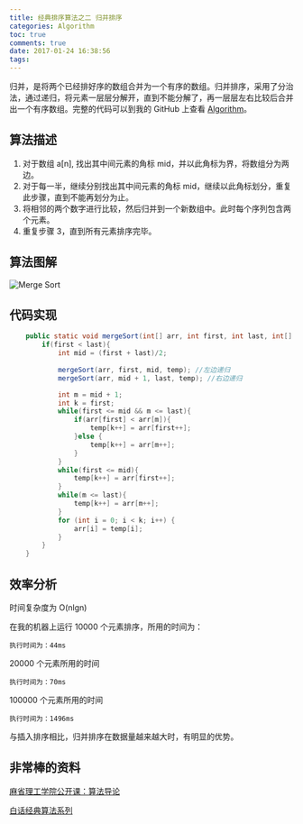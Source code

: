 ```yaml
---
title: 经典排序算法之二 归并排序
categories: Algorithm
toc: true
comments: true
date: 2017-01-24 16:38:56
tags:
---
```



归并，是将两个已经排好序的数组合并为一个有序的数组。归并排序，采用了分治法，通过递归，将元素一层层分解开，直到不能分解了，再一层层左右比较后合并出一个有序数组。完整的代码可以到我的 GitHub 上查看 [Algorithm](https://github.com/mjd507/Algorithm)。

<!--more-->

##  算法描述
1. 对于数组 a[n], 找出其中间元素的角标 mid，并以此角标为界，将数组分为两边。
2. 对于每一半，继续分别找出其中间元素的角标 mid，继续以此角标划分，重复此步骤，直到不能再划分为止。
3. 将相邻的两个数字进行比较，然后归并到一个新数组中。此时每个序列包含两个元素。
4. 重复步骤 3，直到所有元素排序完毕。


## 算法图解

![Merge Sort](/images/Algorithm/MergeSort.png)

## 代码实现

```java
	public static void mergeSort(int[] arr, int first, int last, int[] temp){
		if(first < last){
			int mid = (first + last)/2;
			
			mergeSort(arr, first, mid, temp); //左边递归
			mergeSort(arr, mid + 1, last, temp); //右边递归

			int m = mid + 1;
			int k = first;
			while(first <= mid && m <= last){
				if(arr[first] < arr[m]){
					temp[k++] = arr[first++];
				}else {
					temp[k++] = arr[m++];
				}
			}
			while(first <= mid){
				temp[k++] = arr[first++];
			}
			while(m <= last){
				temp[k++] = arr[m++];
			}
			for (int i = 0; i < k; i++) {
				arr[i] = temp[i];
			}
		}
	}

```

## 效率分析

时间复杂度为 O(nlgn)

在我的机器上运行 10000 个元素排序，所用的时间为：

```
执行时间为：44ms
```

20000 个元素所用的时间

```
执行时间为：70ms
```

100000 个元素所用的时间

```
执行时间为：1496ms
```

与插入排序相比，归并排序在数据量越来越大时，有明显的优势。


## 非常棒的资料

[麻省理工学院公开课：算法导论](http://open.163.com/special/opencourse/algorithms.html)

[白话经典算法系列](http://blog.csdn.net/MoreWindows/article/category/859207)


